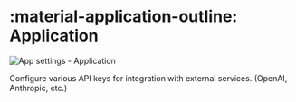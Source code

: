 # :material-application-outline: Application

![App settings - Application](/talemate/img/0.29.0/app-settings-application.png)

Configure various API keys for integration with external services. (OpenAI, Anthropic, etc.)